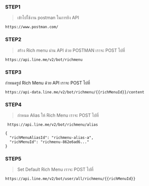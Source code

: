 ### STEP1
> เข้าไปใช้งาน postman ในการยิง API
```
https://www.postman.com/
```

### STEP2
> สร้าง Rich menu ผ่าน API ด้วย POSTMAN
เราจะ POST ไปที่ 
```
https://api.line.me/v2/bot/richmenu
```

### STEP3
กำหนดรูป Rich Menu ด้วย API
เราจะ POST ไปที่
```
https://api-data.line.me/v2/bot/richmenu/{{richMenuId}}/content
```

### STEP4
> กำหนด Alias ให้ Rich Menu
เราจะ POST ไปที่
```
 https://api.line.me/v2/bot/richmenu/alias
```

```
{
  "richMenuAliasId": "richmenu-alias-a",
  "richMenuId": "richmenu-862e6ad6..."
}
```

### STEP5
> Set Default Rich Menu
เราจะ POST ไปที่ 
```
https://api.line.me/v2/bot/user/all/richmenu/{{richMenuId}}
```

